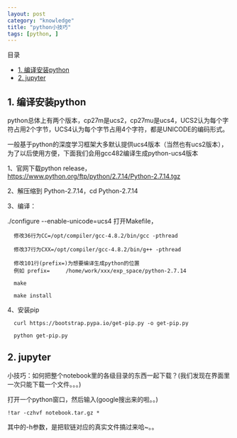 ```yaml
---
layout: post
category: "knowledge"
title: "python小技巧"
tags: [python, ]
---
```


目录

<!-- TOC -->

- [1. 编译安装python](#1-%E7%BC%96%E8%AF%91%E5%AE%89%E8%A3%85python)
- [2. jupyter](#2-jupyter)

<!-- /TOC -->

## 1. 编译安装python

python总体上有两个版本，cp27m是ucs2，cp27mu是ucs4，UCS2认为每个字符占用2个字节，UCS4认为每个字节占用4个字符，都是UNICODE的编码形式。

一般基于python的深度学习框架大多默认提供ucs4版本（当然也有ucs2版本），为了以后使用方便，下面我们会用gcc482编译生成python-ucs4版本


1、官网下载python release， https://www.python.org/ftp/python/2.7.14/Python-2.7.14.tgz

2、解压缩到 Python-2.7.14，cd Python-2.7.14

3、编译：

./configure --enable-unicode=ucs4
      打开Makefile，

      修改36行为CC=/opt/compiler/gcc-4.8.2/bin/gcc -pthread

      修改37行为CXX=/opt/compiler/gcc-4.8.2/bin/g++ -pthread

      修改101行(prefix=)为想要编译生成python的位置
      例如 prefix=     /home/work/xxx/exp_space/python-2.7.14

      make

      make install

4、安装pip

      curl https://bootstrap.pypa.io/get-pip.py -o get-pip.py

      python get-pip.py

## 2. jupyter

小技巧：如何把整个notebook里的各级目录的东西一起下载？(我们发现在界面里一次只能下载一个文件。。。)

打开一个python窗口，然后输入(google搜出来的啦。。)

```shell
!tar -czhvf notebook.tar.gz *
```

其中的-h参数，是把软链对应的真实文件搞过来哈~。。